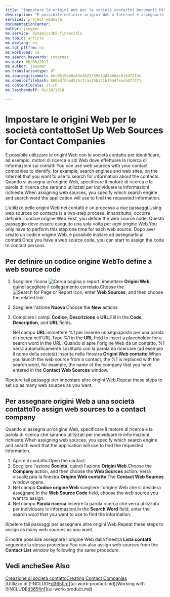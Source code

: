 ```yaml
---
title: "Impostare le origini Web per le società contatto| Documenti Microsoft"
description: "È possibile definire origini Web o Internet e assegnarle a una società contatto per consentire l'identificazione delle modalità di ricerca delle informazioni sui contatti."
services: project-madeira
documentationcenter: 
author: jswymer
ms.service: dynamics365-financials
ms.topic: article
ms.devlang: na
ms.tgt_pltfrm: na
ms.workload: na
ms.search.keywords: internet
ms.date: 06/06/2017
ms.author: jswymer
ms.translationtype: HT
ms.sourcegitcommit: bec0619be0a65e3625759e13d2866ac615d7513c
ms.openlocfilehash: b80edfbbad575cfcaa15b2c1b79a4feacb077371
ms.contentlocale: it-ch
ms.lasthandoff: 01/30/2018

---
```

# <a name="set-up-web-sources-for-contact-companies"></a><span data-ttu-id="47b18-103">Impostare le origini Web per le società contatto</span><span class="sxs-lookup"><span data-stu-id="47b18-103">Set Up Web Sources for Contact Companies</span></span>
<span data-ttu-id="47b18-104">È possibile utilizzare le origini Web con le società contatto per identificare, ad esempio, motori di ricerca e siti Web dove effettuare la ricerca di informazioni sui contatti.</span><span class="sxs-lookup"><span data-stu-id="47b18-104">You can use web sources with your contact companies to identify, for example, search engines and web sites, on the Internet that you want to use to search for information about the contacts.</span></span> <span data-ttu-id="47b18-105">Quando si assegna un'origine Web, specificare il motore di ricerca e la parola di ricerca che saranno utilizzati per individuare le informazioni richieste.</span><span class="sxs-lookup"><span data-stu-id="47b18-105">When assigning web sources, you specify which search engine and search word the application will use to find the requested information.</span></span>

<span data-ttu-id="47b18-106">L'utilizzo delle origini Web nei contatti è un processo a due passaggi.</span><span class="sxs-lookup"><span data-stu-id="47b18-106">Using web sources on contacts is a two-step process.</span></span> <span data-ttu-id="47b18-107">Innanzitutto, occorre definire il codice origine Web.</span><span class="sxs-lookup"><span data-stu-id="47b18-107">First, you define the web source code.</span></span> <span data-ttu-id="47b18-108">Questo passaggio deve essere eseguito una sola volta per ogni origine Web.</span><span class="sxs-lookup"><span data-stu-id="47b18-108">You only have to perform this step one time for each web source.</span></span> <span data-ttu-id="47b18-109">Dopo aver creato un codice origine Web, è possibile iniziare ad assegnarlo ai contatti.</span><span class="sxs-lookup"><span data-stu-id="47b18-109">Once you have a web source code, you can start to assign the code to contact persons.</span></span>

## <a name="to-define-a-web-source-code"></a><span data-ttu-id="47b18-110">Per definire un codice origine Web</span><span class="sxs-lookup"><span data-stu-id="47b18-110">To define a web source code</span></span>
1. <span data-ttu-id="47b18-111">Scegliere l'icona ![Cerca pagina o report](media/ui-search/search_small.png "icona Cerca pagina o report"), immettere **Origini Web**, quindi scegliere il collegamento correlato.</span><span class="sxs-lookup"><span data-stu-id="47b18-111">Choose the ![Search for Page or Report](media/ui-search/search_small.png "Search for Page or Report icon") icon, enter **Web Sources**, and then choose the related link.</span></span>
2. <span data-ttu-id="47b18-112">Scegliere l'azione **Nuovo**.</span><span class="sxs-lookup"><span data-stu-id="47b18-112">Choose the **New** actions.</span></span>
3. <span data-ttu-id="47b18-113">Compilare i campi **Codice**, **Descrizione** e **URL**.</span><span class="sxs-lookup"><span data-stu-id="47b18-113">Fill in the **Code**, **Description**, and **URL** fields.</span></span>

    <span data-ttu-id="47b18-114">Nel campo **URL** immettere %1 per inserire un segnaposto per una parola di ricerca nell'URL.</span><span class="sxs-lookup"><span data-stu-id="47b18-114">Type %1 in the **URL** field to insert a placeholder for a search word in the URL.</span></span> <span data-ttu-id="47b18-115">Quando si apre l'origine Web da un contatto, %1 verrà automaticamente sostituito con la parola da ricercare (ad esempio il nome della società) inserita nella finestra **Origini Web contatto**.</span><span class="sxs-lookup"><span data-stu-id="47b18-115">When you launch the web source from a contact, the %1 is replaced with the search word, for example, the name of the company that you have entered in the **Contact Web Sources** window.</span></span>

<span data-ttu-id="47b18-116">Ripetere tali passaggi per impostare altre origini Web.</span><span class="sxs-lookup"><span data-stu-id="47b18-116">Repeat these steps to set up as many web sources as you want.</span></span>

## <a name="to-assign-web-sources-to-a-contact-company"></a><span data-ttu-id="47b18-117">Per assegnare origini Web a una società contatto</span><span class="sxs-lookup"><span data-stu-id="47b18-117">To assign web sources to a contact company</span></span>
<span data-ttu-id="47b18-118">Quando si assegna un'origine Web, specificare il motore di ricerca e la parola di ricerca che saranno utilizzati per individuare le informazioni richieste.</span><span class="sxs-lookup"><span data-stu-id="47b18-118">When assigning web sources, you specify which search engine and search word that the application will use to find the requested information.</span></span>

1. <span data-ttu-id="47b18-119">Aprire il contatto.</span><span class="sxs-lookup"><span data-stu-id="47b18-119">Open the contact.</span></span>
2. <span data-ttu-id="47b18-120">Scegliere l'azione **Società**, quindi l'azione **Origini Web**.</span><span class="sxs-lookup"><span data-stu-id="47b18-120">Choose the **Company** action, and then choose the **Web Sources** action.</span></span> <span data-ttu-id="47b18-121">Verrà visualizzata la finestra **Origine Web contatto**.</span><span class="sxs-lookup"><span data-stu-id="47b18-121">The **Contact Web Sources** window opens.</span></span>
3. <span data-ttu-id="47b18-122">Nel campo **Codice origine Web** scegliere l'origine Web che si desidera assegnare.</span><span class="sxs-lookup"><span data-stu-id="47b18-122">In the **Web Source Code** field, choose the web source you want to assign.</span></span>
4. <span data-ttu-id="47b18-123">Nel campo **Parola ricerca** inserire la parola ricerca che verrà utilizzata per individuare le informazioni.</span><span class="sxs-lookup"><span data-stu-id="47b18-123">In the **Search Word** field, enter the search word that you want to use to find the information.</span></span>

<span data-ttu-id="47b18-124">Ripetere tali passaggi per assegnare altre origini Web.</span><span class="sxs-lookup"><span data-stu-id="47b18-124">Repeat these steps to assign as many web sources as you want.</span></span>

<span data-ttu-id="47b18-125">È inoltre possibile assegnare l'origine Web dalla finestra **Lista contatti** seguendo la stessa procedura.</span><span class="sxs-lookup"><span data-stu-id="47b18-125">You can also assign web sources from the **Contact List** window by following the same procedure.</span></span>

## <a name="see-also"></a><span data-ttu-id="47b18-126">Vedi anche</span><span class="sxs-lookup"><span data-stu-id="47b18-126">See Also</span></span>
[<span data-ttu-id="47b18-127">Creazione di società contatto</span><span class="sxs-lookup"><span data-stu-id="47b18-127">Creating Contact Companies</span></span>](marketing-create-contact-companies.md)  
<span data-ttu-id="47b18-128">[Utilizzo di [!INCLUDE[d365fin](includes/d365fin_md.md)]](ui-work-product.md)</span><span class="sxs-lookup"><span data-stu-id="47b18-128">[Working with [!INCLUDE[d365fin](includes/d365fin_md.md)]](ui-work-product.md)</span></span>

